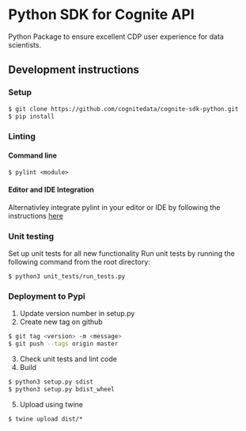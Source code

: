 Python SDK for Cognite API
==========================
Python Package to ensure excellent CDP user experience for data scientists.

## Development instructions
### Setup
```bash
$ git clone https://github.com/cognitedata/cognite-sdk-python.git
$ pip install
```

### Linting
#### Command line
`$ pylint <module>`
#### Editor and IDE Integration
Alternativley integrate pylint in your editor or IDE by following the instructions [here](https://docs.pylint.org/en/1.6.0/ide-integration.html)

### Unit testing
Set up unit tests for all new functionality
Run unit tests by running the following command from the root directory:

`$ python3 unit_tests/run_tests.py`

### Deployment to Pypi
1. Update version number in setup.py
2. Create new tag on github
```bash
$ git tag <version> -m <message>
$ git push --tags origin master
```
3. Check unit tests and lint code
4. Build
```bash
$ python3 setup.py sdist
$ python3 setup.py bdist_wheel
```
5. Upload using twine

`$ twine upload dist/*`


